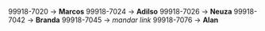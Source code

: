99918-7020 -> **Marcos**
99918-7024 -> **Adilso**
99918-7026 -> **Neuza**
99918-7042 -> **Branda**
99918-7045 -> *mandar link*
99918-7076 -> **Alan**
